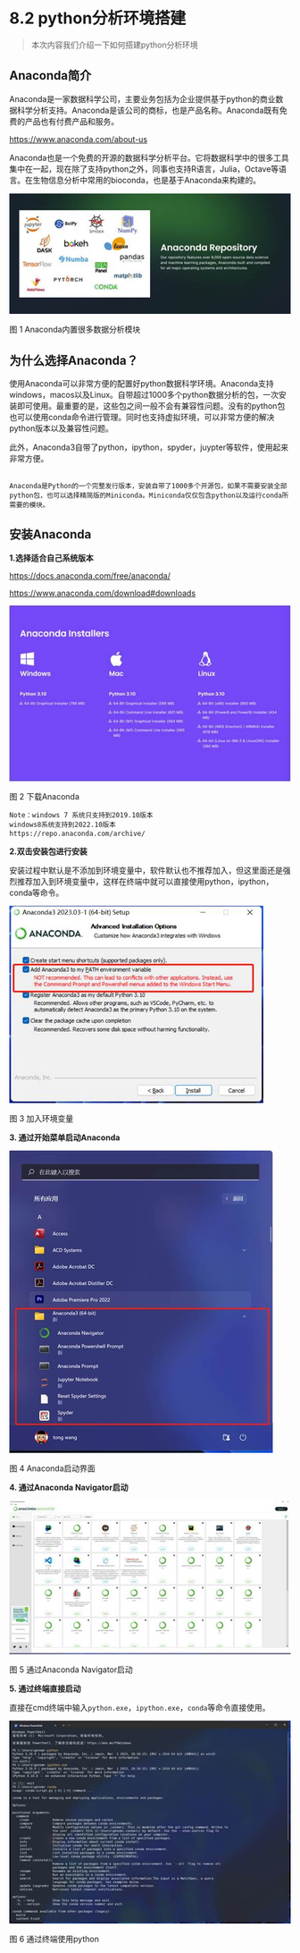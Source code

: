 # 8.2 python分析环境搭建

> 本次内容我们介绍一下如何搭建python分析环境

##  Anaconda简介

Anaconda是一家数据科学公司，主要业务包括为企业提供基于python的商业数据科学分析支持。Anaconda是该公司的商标，也是产品名称。Anaconda既有免费的产品也有付费产品和服务。

https://www.anaconda.com/about-us

Anaconda也是一个免费的开源的数据科学分析平台。它将数据科学中的很多工具集中在一起，现在除了支持python之外，同事也支持R语言，Julia，Octave等语言。在生物信息分析中常用的bioconda，也是基于Anaconda来构建的。

![img](./a2.assets/clip_image002.jpg)

图 1 Anaconda内置很多数据分析模块

## 为什么选择Anaconda？

使用Anaconda可以非常方便的配置好python数据科学环境。Anaconda支持windows，macos以及Linux。自带超过1000多个python数据分析的包，一次安装即可使用。最重要的是，这些包之间一般不会有兼容性问题。没有的python包也可以使用conda命令进行管理。同时也支持虚拟环境，可以非常方便的解决python版本以及兼容性问题。

此外，Anaconda3自带了python，ipython，spyder，juypter等软件，使用起来非常方便。

```{note}

Anaconda是Python的一个完整发行版本，安装自带了1000多个开源包，如果不需要安装全部python包，也可以选择精简版的Miniconda。Miniconda仅仅包含python以及运行conda所需要的模块。
```



## 安装Anaconda

**1.选择适合自己系统版本**

https://docs.anaconda.com/free/anaconda/

https://www.anaconda.com/download#downloads

 

![图形用户界面, 文本  描述已自动生成](./a2.assets/clip_image004.jpg)

图 2 下载Anaconda

```{note}
Note：windows 7 系统只支持到2019.10版本
windows8系统支持到2022.10版本
https://repo.anaconda.com/archive/
```



 **2.双击安装包进行安装**

安装过程中默认是不添加到环境变量中，软件默认也不推荐加入，但这里面还是强烈推荐加入到环境变量中，这样在终端中就可以直接使用python，ipython，conda等命令。

![图形用户界面, 文本, 应用程序, 电子邮件  描述已自动生成](./a2.assets/clip_image006.jpg)

图 3 加入环境变量

 

**3. 通过开始菜单启动Anaconda**

![img](./a2.assets/clip_image008.jpg)

图 4 Anaconda启动界面

**4. 通过Anaconda Navigator启动**

![日历  描述已自动生成](./a2.assets/clip_image010.jpg)

图 5  通过Anaconda Navigator启动

**5. 通过终端直接启动**

直接在cmd终端中输入`python.exe`，`ipython.exe`，`conda`等命令直接使用。

![img](./a2.assets/clip_image012.jpg)

图 6 通过终端使用python